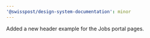 ```yaml
---
'@swisspost/design-system-documentation': minor
---
```


Added a new header example for the Jobs portal pages.
